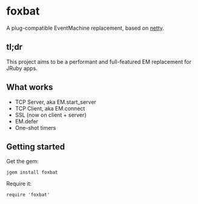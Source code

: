 # foxbat

A plug-compatible EventMachine replacement, based on [netty](http://netty.io/).

## tl;dr

This project aims to be a performant and full-featured EM replacement for JRuby apps.

## What works

* TCP Server, aka EM.start_server
* TCP Client, aka EM.connect
* SSL (now on client + server)
* EM.defer
* One-shot timers


## Getting started

Get the gem:

    jgem install foxbat

Require it:

    require 'foxbat'
